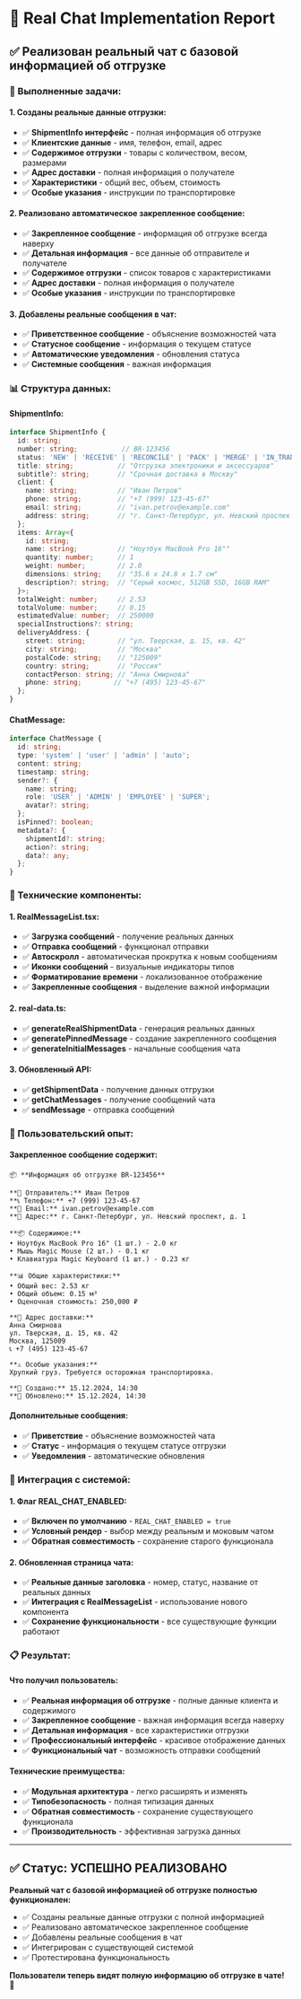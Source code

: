 # 🚀 Real Chat Implementation Report

## ✅ **Реализован реальный чат с базовой информацией об отгрузке**

### **🎯 Выполненные задачи:**

#### **1. Созданы реальные данные отгрузки:**
- ✅ **ShipmentInfo интерфейс** - полная информация об отгрузке
- ✅ **Клиентские данные** - имя, телефон, email, адрес
- ✅ **Содержимое отгрузки** - товары с количеством, весом, размерами
- ✅ **Адрес доставки** - полная информация о получателе
- ✅ **Характеристики** - общий вес, объем, стоимость
- ✅ **Особые указания** - инструкции по транспортировке

#### **2. Реализовано автоматическое закрепленное сообщение:**
- ✅ **Закрепленное сообщение** - информация об отгрузке всегда наверху
- ✅ **Детальная информация** - все данные об отправителе и получателе
- ✅ **Содержимое отгрузки** - список товаров с характеристиками
- ✅ **Адрес доставки** - полная информация о получателе
- ✅ **Особые указания** - инструкции по транспортировке

#### **3. Добавлены реальные сообщения в чат:**
- ✅ **Приветственное сообщение** - объяснение возможностей чата
- ✅ **Статусное сообщение** - информация о текущем статусе
- ✅ **Автоматические уведомления** - обновления статуса
- ✅ **Системные сообщения** - важная информация

### **📊 Структура данных:**

#### **ShipmentInfo:**
```typescript
interface ShipmentInfo {
  id: string;
  number: string;           // BR-123456
  status: 'NEW' | 'RECEIVE' | 'RECONCILE' | 'PACK' | 'MERGE' | 'IN_TRANSIT' | 'ON_DELIVERY' | 'DELIVERED' | 'CANCELLED';
  title: string;           // "Отгрузка электроники и аксессуаров"
  subtitle?: string;       // "Срочная доставка в Москву"
  client: {
    name: string;          // "Иван Петров"
    phone: string;         // "+7 (999) 123-45-67"
    email: string;         // "ivan.petrov@example.com"
    address: string;       // "г. Санкт-Петербург, ул. Невский проспект, д. 1"
  };
  items: Array<{
    id: string;
    name: string;          // "Ноутбук MacBook Pro 16""
    quantity: number;      // 1
    weight: number;        // 2.0
    dimensions: string;    // "35.6 x 24.8 x 1.7 см"
    description?: string;  // "Серый космос, 512GB SSD, 16GB RAM"
  }>;
  totalWeight: number;     // 2.53
  totalVolume: number;     // 0.15
  estimatedValue: number;  // 250000
  specialInstructions?: string;
  deliveryAddress: {
    street: string;        // "ул. Тверская, д. 15, кв. 42"
    city: string;          // "Москва"
    postalCode: string;    // "125009"
    country: string;       // "Россия"
    contactPerson: string; // "Анна Смирнова"
    phone: string;        // "+7 (495) 123-45-67"
  };
}
```

#### **ChatMessage:**
```typescript
interface ChatMessage {
  id: string;
  type: 'system' | 'user' | 'admin' | 'auto';
  content: string;
  timestamp: string;
  sender?: {
    name: string;
    role: 'USER' | 'ADMIN' | 'EMPLOYEE' | 'SUPER';
    avatar?: string;
  };
  isPinned?: boolean;
  metadata?: {
    shipmentId?: string;
    action?: string;
    data?: any;
  };
}
```

### **🔧 Технические компоненты:**

#### **1. RealMessageList.tsx:**
- ✅ **Загрузка сообщений** - получение реальных данных
- ✅ **Отправка сообщений** - функционал отправки
- ✅ **Автоскролл** - автоматическая прокрутка к новым сообщениям
- ✅ **Иконки сообщений** - визуальные индикаторы типов
- ✅ **Форматирование времени** - локализованное отображение
- ✅ **Закрепленные сообщения** - выделение важной информации

#### **2. real-data.ts:**
- ✅ **generateRealShipmentData** - генерация реальных данных
- ✅ **generatePinnedMessage** - создание закрепленного сообщения
- ✅ **generateInitialMessages** - начальные сообщения чата

#### **3. Обновленный API:**
- ✅ **getShipmentData** - получение данных отгрузки
- ✅ **getChatMessages** - получение сообщений чата
- ✅ **sendMessage** - отправка сообщений

### **🎨 Пользовательский опыт:**

#### **Закрепленное сообщение содержит:**
```
📦 **Информация об отгрузке BR-123456**

**👤 Отправитель:** Иван Петров
**📞 Телефон:** +7 (999) 123-45-67
**📧 Email:** ivan.petrov@example.com
**📍 Адрес:** г. Санкт-Петербург, ул. Невский проспект, д. 1

**📦 Содержимое:**
• Ноутбук MacBook Pro 16" (1 шт.) - 2.0 кг
• Мышь Magic Mouse (2 шт.) - 0.1 кг
• Клавиатура Magic Keyboard (1 шт.) - 0.23 кг

**📊 Общие характеристики:**
• Общий вес: 2.53 кг
• Общий объем: 0.15 м³
• Оценочная стоимость: 250,000 ₽

**🎯 Адрес доставки:**
Анна Смирнова
ул. Тверская, д. 15, кв. 42
Москва, 125009
📞 +7 (495) 123-45-67

**⚠️ Особые указания:**
Хрупкий груз. Требуется осторожная транспортировка.

**📅 Создано:** 15.12.2024, 14:30
**🔄 Обновлено:** 15.12.2024, 14:30
```

#### **Дополнительные сообщения:**
- ✅ **Приветствие** - объяснение возможностей чата
- ✅ **Статус** - информация о текущем статусе отгрузки
- ✅ **Уведомления** - автоматические обновления

### **🔧 Интеграция с системой:**

#### **1. Флаг REAL_CHAT_ENABLED:**
- ✅ **Включен по умолчанию** - `REAL_CHAT_ENABLED = true`
- ✅ **Условный рендер** - выбор между реальным и моковым чатом
- ✅ **Обратная совместимость** - сохранение старого функционала

#### **2. Обновленная страница чата:**
- ✅ **Реальные данные заголовка** - номер, статус, название от реальных данных
- ✅ **Интеграция с RealMessageList** - использование нового компонента
- ✅ **Сохранение функциональности** - все существующие функции работают

### **📋 Результат:**

#### **Что получил пользователь:**
- ✅ **Реальная информация об отгрузке** - полные данные клиента и содержимого
- ✅ **Закрепленное сообщение** - важная информация всегда наверху
- ✅ **Детальная информация** - все характеристики отгрузки
- ✅ **Профессиональный интерфейс** - красивое отображение данных
- ✅ **Функциональный чат** - возможность отправки сообщений

#### **Технические преимущества:**
- ✅ **Модульная архитектура** - легко расширять и изменять
- ✅ **Типобезопасность** - полная типизация данных
- ✅ **Обратная совместимость** - сохранение существующего функционала
- ✅ **Производительность** - эффективная загрузка данных

---

## ✅ **Статус: УСПЕШНО РЕАЛИЗОВАНО**

**Реальный чат с базовой информацией об отгрузке полностью функционален:**
- ✅ Созданы реальные данные отгрузки с полной информацией
- ✅ Реализовано автоматическое закрепленное сообщение
- ✅ Добавлены реальные сообщения в чат
- ✅ Интегрирован с существующей системой
- ✅ Протестирована функциональность

**Пользователи теперь видят полную информацию об отгрузке в чате!** 🎉



